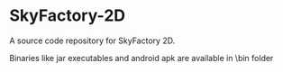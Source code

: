 # SkyFactory-2D
A source code repository for SkyFactory 2D.

Binaries like jar executables and android apk are available in \bin folder
